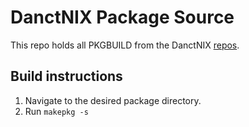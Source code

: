 # DanctNIX Package Source

This repo holds all PKGBUILD from the DanctNIX [repos](https://archmobile.mirror.danctnix.org).

## Build instructions
1. Navigate to the desired package directory.
2. Run `makepkg -s`
